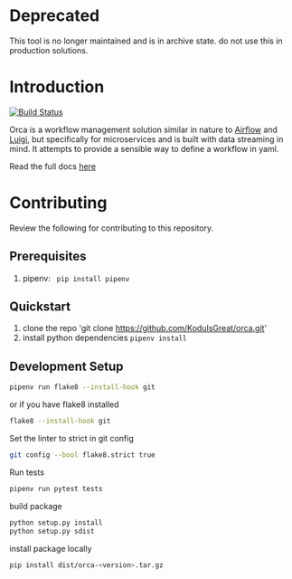 # Deprecated
This tool is no longer maintained and is in archive state. do not use this in production solutions.

# Introduction
[![Build Status](https://dev.azure.com/org-ehs/orca/_apis/build/status/KoduIsGreat.orca?branchName=master)](https://dev.azure.com/org-ehs/orca/_build/latest?definitionId=18&branchName=master)

Orca is a workflow management solution similar in nature to [Airflow]() and [Luigi](),
but specifically for microservices and is built with data streaming in mind. It attempts to provide
a sensible way to define a workflow in yaml. 



Read the full docs [here](https://koduisgreat.github.io/orca/)
# Contributing
Review the following for contributing to this repository.

## Prerequisites 
1. pipenv: ` pip install pipenv`

## Quickstart

1. clone the repo 'git clone https://github.com/KoduIsGreat/orca.git'
2. install python dependencies `pipenv install`


## Development Setup
```bash
pipenv run flake8 --install-hook git
```
or if you have flake8 installed
```bash
flake8 --install-hook git
```

Set the linter to strict in git config
```bash
git config --bool flake8.strict true
```

Run tests
```bash
pipenv run pytest tests
```

build package
```bash
python setup.py install
python setup.py sdist
```

install package locally
```bash
pip install dist/orca-<version>.tar.gz
```

